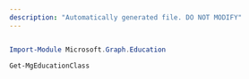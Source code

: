 ```yaml
---
description: "Automatically generated file. DO NOT MODIFY"
---
```


```powershell

Import-Module Microsoft.Graph.Education

Get-MgEducationClass

```